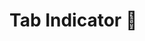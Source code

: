 # Tab Indicator 🤩


<!-- // Duman Host
// https://dumanhost.net
// https://discord.gg/RM59DBQq6P 

// Best Development
// https://discord.gg/Y6m86ydB
 -->